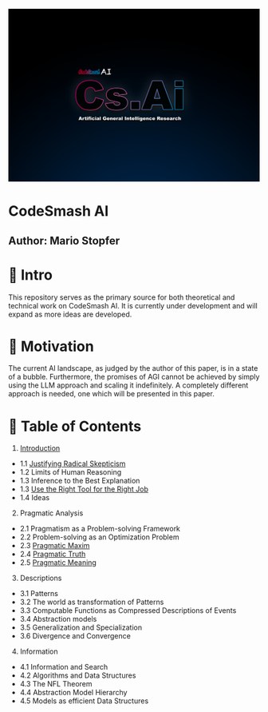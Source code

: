 
![](https://github.com/immmersive/codesmash-ai/blob/main/CsAi.png)

# CodeSmash AI

## Author: Mario Stopfer

# 🔘 Intro

This repository serves as the primary source for both theoretical and technical work on CodeSmash AI. 
It is currently under development and will expand as more ideas are developed.

# 🔘 Motivation

The current AI landscape, as judged by the author of this paper, is in a state of a bubble. 
Furthermore, the promises of AGI cannot be achieved by simply using the LLM approach and scaling it indefinitely. 
A completely different approach is needed, one which will be presented in this paper.
 
# 🔘 Table of Contents
 
1. [Introduction](/introduction.md)
- 1.1 [Justifying Radical Skepticism](/radical-skepticism.md)
- 1.2 Limits of Human Reasoning
- 1.3 Inference to the Best Explanation
- 1.3 [Use the Right Tool for the Right Job](/right-tool-right-job.md)
- 1.4 Ideas

2. Pragmatic Analysis
- 2.1 Pragmatism as a Problem-solving Framework
- 2.2 Problem-solving as an Optimization Problem
- 2.3 [Pragmatic Maxim](/pragmatic-maxim.md)
- 2.4 [Pragmatic Truth](/pragmatic-truth.md)
- 2.5 [Pragmatic Meaning](/pragmatic-meaning.md)

3. Descriptions
- 3.1 Patterns
- 3.2 The world as transformation of Patterns
- 3.3 Computable Functions as Compressed Descriptions of Events
- 3.4 Abstraction models
- 3.5 Generalization and Specialization
- 3.6 Divergence and Convergence

4. Information
- 4.1 Information and Search
- 4.2 Algorithms and Data Structures
- 4.3 The NFL Theorem
- 4.4 Abstraction Model Hierarchy
- 4.5 Models as efficient Data Structures




